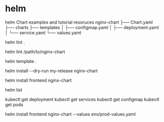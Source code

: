 # helm
helm Chart examples and tutorial resoruces
nginx-chart
├── Chart.yaml
├── charts
├── templates
│   ├── configmap.yaml
│   ├── deployment.yaml
│   └── service.yaml
└── values.yaml

helm lint .

helm lint /path/to/nginx-chart


helm template .


helm install --dry-run my-release nginx-chart

helm install frontend nginx-chart

helm list

kubectl get deployment
kubectl get services
kubectl get configmap
kubectl get pods


helm install frontend nginx-chart --values env/prod-values.yaml

<!--Helm Upgrade & Rollback
helm upgrade frontend nginx-chart
helm rollback frontend
helm uninstall frontend
helm diff revision nginx-chart 1 2 -->

